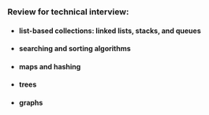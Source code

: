 ### Review for technical interview: 

- #### list-based collections: linked lists, stacks, and queues 

- #### searching and sorting algorithms  

- #### maps and hashing 

- #### trees 

- #### graphs 
